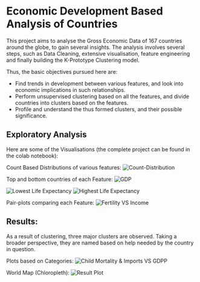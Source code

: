 # Economic Development Based Analysis of Countries

This project aims to analyse the Gross Economic Data of 167 countries around the globe, to gain several insights. The analysis involves several steps, such as Data Cleaning, extensive visualisation, feature engineering and finally building the K-Prototype Clustering model.

Thus, the basic objectives pursued here are:
* Find trends in development between various features, and look into economic implications in such relationships.
* Perform unsupervised clustering based on all the features, and divide countries into clusters based on the features.
* Profile and understand the thus formed clusters, and their possible significance.

## Exploratory Analysis
Here are some of the Visualisations (the complete project can be found in the colab notebook):

Count Based Distributions of various features:
![Count-Distribution](https://github.com/PrateekTh/development-based-clustering-countries/assets/57175545/7c1dab84-61a7-424d-8203-4d41227d6afd)

Top and bottom countries of each Feature:
![GDP](https://github.com/PrateekTh/development-based-clustering-countries/assets/57175545/78bca787-446d-42d9-8082-ae65ab8416fa)

![Lowest Life Expectancy](https://github.com/PrateekTh/development-based-clustering-countries/assets/57175545/cfedbe14-b59b-4778-80ff-0ae2a0feb52a)
![Highest Life Expectancy](https://github.com/PrateekTh/development-based-clustering-countries/assets/57175545/b59b1e6f-941f-4026-8d7f-8c049121546a)

Pair-plots comparing each Feature:
![Fertility VS Income](https://github.com/PrateekTh/development-based-clustering-countries/assets/57175545/ceead920-8f80-4df4-bfe4-4f1f6145769b)


## Results:
As a result of clustering, three major clusters are observed. Taking a broader perspective, they are named based on help needed by the country in question.

Plots based on Categories:
![Child Mortality & Imports VS GDPP](https://github.com/PrateekTh/development-based-clustering-countries/assets/57175545/18dfe96d-bb1f-4588-9551-19af1354ccaf)

World Map (Chloropleth):
![Result Plot](https://github.com/PrateekTh/development-based-clustering-countries/assets/57175545/fd8d8dcf-b599-4ca6-8264-85dfd2a1d620)
